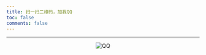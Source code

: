 ```yaml
---
title: 扫一扫二维码，加我QQ
toc: false
comments: false
---
```


<style type="text/css">
    .pic {
        text-align: center;
        margin: 0;
    }
</style>

***

<div class="pic">
<img src="/images/qq.jpg" title="QQ">
</div>
